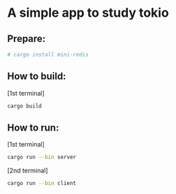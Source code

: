 # A simple app to study tokio

## Prepare:
```bash
# cargo install mini-redis
```

## How to build:
[1st terminal]
```bash
cargo build
```

## How to run:
[1st terminal]
```bash
cargo run --bin server
```

[2nd terminal]
```bash
cargo run --bin client
```
